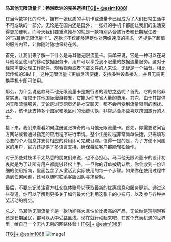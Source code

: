 **马耳他无限流量卡：畅游欧洲的完美选择[[TG💪+ @esim1088](https://t.me/s/esim1088)]**

在当今数字化的时代，拥有一张优质的手机卡或流量卡已经成为了人们日常生活中不可或缺的一部分。无论是在国内还是国外，一张好的手机卡都能让我们的生活变得更加便利。而今天我们要重点推荐的就是一款特别适合旅行者和长期居住者的“马耳他无限流量卡”。这款卡不仅能够满足你对网络速度的需求，还提供了超值的服务内容，让你随时随地保持在线。

首先，让我们来了解一下什么是马耳他无限流量卡。简单来说，它是一种可以在马耳他地区使用的移动数据服务卡，用户可以享受到不限量的数据流量服务。这对于经常需要处理工作邮件、观看视频或者下载文件的人来说，无疑是一个福音。相比起传统的SIM卡，这种无限流量卡更加灵活便捷，支持多种设备接入，并且无需更换手机卡即可使用。

那么，为什么说这款马耳他无限流量卡是旅行者的理想之选呢？首先，它的价格非常实惠，相较于其他国际漫游套餐，它能为你节省大量的费用。其次，由于其提供的无限流量服务，无论是浏览网页还是社交聊天，都不会再受到流量限制的困扰。此外，该卡还支持多个国家和地区间的无缝切换，非常适合那些喜欢跨国旅行的人士。

接下来，我们来看看如何注册这张神奇的马耳他无限流量卡。首先，你需要访问官方网站或者通过指定的应用程序进行申请。整个注册过程非常简单快捷，只需填写必要的个人信息并支付相应的费用即可完成订购。值得一提的是，为了方便不同国家的用户，官方还提供了多语言支持，确保每位客户都能轻松操作。

对于那些对技术不太熟悉的朋友们来说，也不必担心。马耳他无限流量卡的设计初衷就是为了让所有用户都能够轻松上手。一旦你的订单被确认后，你会收到一份详细的使用指南，里面包含了从激活到实际使用的每一个步骤。如果你在使用过程中遇到任何问题，还可以随时联系客服团队寻求帮助。

最后，不要忘记关注官方社交媒体账号以获取最新的优惠信息和服务更新。通过这些渠道，你可以了解到更多关于如何最大化利用这张卡的小技巧，以及参与各种抽奖活动的机会。

总之，马耳他无限流量卡是一款功能强大且性价比极高的产品，无论你是短期游客还是长期居民，都可以从中受益匪浅。现在就行动起来吧，在这个充满机遇的世界里，给自己一个无拘无束的网络体验！[[TG💪+ @esim1088](https://t.me/s/esim1088)]

[[TG💪+ @esim1088](https://t.me/s/esim1088) ![Image](https://i.postimg.cc/4NQfJmqS/Snipaste-2025-05-13-00-14-12.png)]